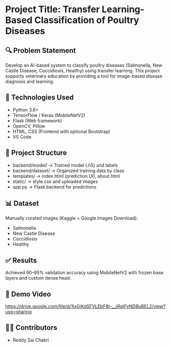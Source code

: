 # Project Title: Transfer Learning-Based Classification of Poultry Diseases

## 🔍 Problem Statement
Develop an AI-based system to classify poultry diseases (Salmonella, New Castle Disease, Coccidiosis, Healthy) using transfer learning. This project supports veterinary education by providing a tool for image-based disease diagnosis and learning.

## 🧠 Technologies Used
- Python 3.8+
- TensorFlow / Keras (MobileNetV2)
- Flask (Web framework)
- OpenCV, Pillow
- HTML, CSS (Frontend with optional Bootstrap)
- VS Code

## 📁 Project Structure
- backend/model/ → Trained model (.h5) and labels
- backend/dataset/ → Organized training data by class
- templates/ → index.html (prediction UI), about.html
- static/ → style.css and uploaded images
- app.py → Flask backend for predictions

## 📊 Dataset
Manually curated images (Kaggle + Google Images Download):
- Salmonella
- New Castle Disease
- Coccidiosis
- Healthy

## ✅ Results
Achieved 90–95% validation accuracy using MobileNetV2 with frozen base layers and custom dense head.

## 🎥 Demo Video
https://drive.google.com/file/d/1IxGjKdSFVLEbF8t-__tRqIFyNDBuBEL2/view?usp=sharing

## 👩‍💻 Contributors
- Reddy Sai Chakri
